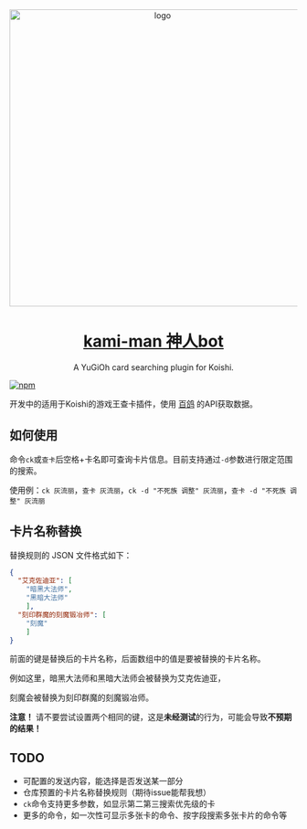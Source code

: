 <div align="center">
  <img class="logo-light" width="520" src="https://alist.rikoneko.xyz/d/B2/site-img/koishi-uwu.png" alt="logo">
  <h1 id="koishi"><a href="https://github.com/RikoNeko/koishi-plugin-ygo-card-search" target="_blank">kami-man 神人bot</a></h1>
  <p>A YuGiOh card searching plugin for Koishi.</p>
</div>

[![npm](https://img.shields.io/npm/v/koishi-plugin-kami-man?style=flat-square)](https://www.npmjs.com/package/koishi-plugin-kami-man)

开发中的适用于Koishi的游戏王查卡插件，使用 [百鸽](https://ygocdb.com) 的API获取数据。

## 如何使用
命令`ck`或`查卡`后空格+卡名即可查询卡片信息。目前支持通过`-d`参数进行限定范围的搜索。

使用例：`ck 灰流丽`，`查卡 灰流丽`，`ck -d "不死族 调整" 灰流丽`，`查卡 -d "不死族 调整" 灰流丽`

## 卡片名称替换
替换规则的 JSON 文件格式如下：
```json
{
  "艾克佐迪亚": [
    "暗黑大法师",
    "黑暗大法师"
    ],
  "刻印群魔的刻魔锻冶师": [
    "刻魔"
    ]
}
```
前面的键是替换后的卡片名称，后面数组中的值是要被替换的卡片名称。

例如这里，暗黑大法师和黑暗大法师会被替换为艾克佐迪亚，

刻魔会被替换为刻印群魔的刻魔锻冶师。

**注意！** 请不要尝试设置两个相同的键，这是**未经测试**的行为，可能会导致**不预期的结果！**

## TODO
* 可配置的发送内容，能选择是否发送某一部分
* 仓库预置的卡片名称替换规则（期待issue能帮我想）
* `ck`命令支持更多参数，如显示第二第三搜索优先级的卡
* 更多的命令，如一次性可显示多张卡的命令、按字段搜索多张卡片的命令等
